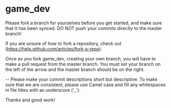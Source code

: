 game_dev
========

Please fork a branch for yourselves before you get started, and make sure that it has been synced.  DO NOT push your commits directly to the master branch!

If you are unsure of how to fork a repository, check out (https://help.github.com/articles/fork-a-repo).

Once as you fork game_dev, creating your own branch, you will have to make a pull request from the master branch.  You must set your branch on the left of the arrow and the master branch should be on the right.

-- Please make your commit descriptions short but descriptive.  To make sure that we are consistent, please use Camel case and fill any whitespaces in file titles with an underscore ('_').

Thanks and good work!
